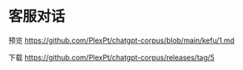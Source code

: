 # 客服对话

预览 https://github.com/PlexPt/chatgpt-corpus/blob/main/kefu/1.md

下载 https://github.com/PlexPt/chatgpt-corpus/releases/tag/5
